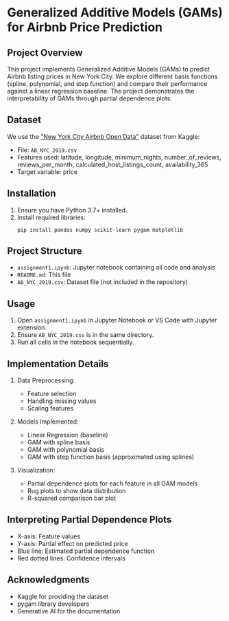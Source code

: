 # Generalized Additive Models (GAMs) for Airbnb Price Prediction

## Project Overview

This project implements Generalized Additive Models (GAMs) to predict Airbnb listing prices in New York City. We explore different basis functions (spline, polynomial, and step function) and compare their performance against a linear regression baseline. The project demonstrates the interpretability of GAMs through partial dependence plots.

## Dataset

We use the ["New York City Airbnb Open Data"](https://www.kaggle.com/datasets/dgomonov/new-york-city-airbnb-open-data) dataset from Kaggle:

-   File: `AB_NYC_2019.csv`
-   Features used: latitude, longitude, minimum_nights, number_of_reviews, reviews_per_month, calculated_host_listings_count, availability_365
-   Target variable: price

## Installation

1. Ensure you have Python 3.7+ installed.
2. Install required libraries:
    ```
    pip install pandas numpy scikit-learn pygam matplotlib
    ```

## Project Structure

-   `assignment1.ipynb`: Jupyter notebook containing all code and analysis
-   `README.md`: This file
-   `AB_NYC_2019.csv`: Dataset file (not included in the repository)

## Usage

1. Open `assignment1.ipynb` in Jupyter Notebook or VS Code with Jupyter extension.
2. Ensure `AB_NYC_2019.csv` is in the same directory.
3. Run all cells in the notebook sequentially.

## Implementation Details

1. Data Preprocessing:

    - Feature selection
    - Handling missing values
    - Scaling features

2. Models Implemented:

    - Linear Regression (baseline)
    - GAM with spline basis
    - GAM with polynomial basis
    - GAM with step function basis (approximated using splines)

3. Visualization:
    - Partial dependence plots for each feature in all GAM models
    - Rug plots to show data distribution
    - R-squared comparison bar plot

## Interpreting Partial Dependence Plots

-   X-axis: Feature values
-   Y-axis: Partial effect on predicted price
-   Blue line: Estimated partial dependence function
-   Red dotted lines: Confidence intervals

## Acknowledgments

-   Kaggle for providing the dataset
-   pygam library developers
-   Generative AI for the documentation
